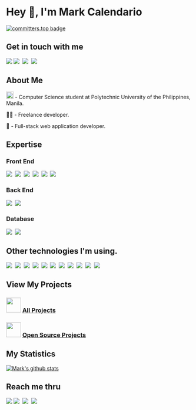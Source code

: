 <h1>Hey 👋, I'm Mark Calendario</h2>

[![committers.top badge](https://user-badge.committers.top/philippines/markcalendario.svg)](https://user-badge.committers.top/philippines/markcalendario)

<div>
  <h2>Get in touch with me</h2>
  <a href="https://markkennethcalendario.web.app"><img src="https://img.shields.io/badge/Portfolio-white?style=for-the-badge"></a>
  <a href="https://www.facebook.com/markcalendario"><img src="https://img.shields.io/badge/Facebook-3b5998?style=for-the-badge&logo=facebook&logoColor=white"></a>&nbsp;
  <a href="https://www.github.com/markcalendario"><img src="https://img.shields.io/badge/Github-f5f5f5?style=for-the-badge&logo=Github&logoColor=black"></a>&nbsp;
  <a href="https://www.linkedin.com/in/mark-kenneth-calendario"><img src="https://img.shields.io/badge/LinkedIn-0077B5?style=for-the-badge&logo=linkedin&logoColor=white"></a>&nbsp;
</div>

<div>
  <h2>About Me</h2>
  <p><img src="https://www.pup.edu.ph/about/images/PUPLogo.png" width="20px"/> - Computer Science student at Polytechnic University of the Philippines, Manila.</p>
  <p>👨‍💻 -  Freelance developer.</p>
  <p>🌱 -  Full-stack web application developer.</p>
</div>

<div>
  <h2>Expertise</h2>
  <div>
    <h3>Front End</h3>
    <img src="https://img.shields.io/badge/NEXT.JS-333333?style=for-the-badge&logo=next.js&logoColor=white"/>&nbsp;
    <img src="https://shields.io/badge/react-blue?logo=react&logoColor=white&style=for-the-badge"/>&nbsp;
    <img src="https://img.shields.io/badge/SASS-cc6699?style=for-the-badge&logo=SASS&logoColor=white"/>&nbsp;
    <img src="https://img.shields.io/badge/Javascript-f0ab4f?style=for-the-badge&logo=Javascript&logoColor=white"/>&nbsp;
    <img src="https://img.shields.io/badge/HTML5-E34C26?style=for-the-badge&logo=html5&logoColor=white"/>&nbsp;
    <img src="https://img.shields.io/badge/CSS3-264de4?style=for-the-badge&logo=css3&logoColor=white"/>&nbsp;
  </div>

  <div>
    <h3>Back End</h3>
    <img src="https://img.shields.io/badge/Node.JS-3C873A?style=for-the-badge&logo=node.js&logoColor=white"/>&nbsp;
    <img src="https://img.shields.io/badge/Express-333333?style=for-the-badge&logo=express&logoColor=white"/>&nbsp;
  </div>

  <div>
    <h3>Database</h3>
    <img src="https://img.shields.io/badge/MongoDB-3FA037?style=for-the-badge&logo=mongodb&logoColor=white"/>&nbsp;
    <img src="https://img.shields.io/badge/MYSQL-F29111?style=for-the-badge&logo=mysql&logoColor=white"/>&nbsp;
  </div>

  <h2>Other technologies I'm using.</h2>
  <div>
    <img src="https://img.shields.io/badge/Vite-9566FE?style=for-the-badge&logo=vite&logoColor=white"/>&nbsp;
    <img src="https://img.shields.io/badge/NGINX-009037?style=for-the-badge&logo=nginx&logoColor=white"/>&nbsp;
    <img src="https://img.shields.io/badge/NPM-C60001?style=for-the-badge&logo=npm&logoColor=white"/>&nbsp;
    <img src="https://img.shields.io/badge/Git-F1502F?style=for-the-badge&logo=git&logoColor=white"/>&nbsp;
    <img src="https://img.shields.io/badge/GitHub-202124?style=for-the-badge&logo=github&logoColor=white"/>&nbsp;
    <img src="https://img.shields.io/badge/Postman-ef5b25?style=for-the-badge&logo=Postman&logoColor=white"/>&nbsp;
    <img src="https://img.shields.io/badge/PM2-7F00FF?style=for-the-badge&logo=pm2&logoColor=white"/>&nbsp;
    <img src="https://img.shields.io/badge/Electron-B2E0E8?style=for-the-badge&logo=Electron&logoColor=black"/>&nbsp;
    <img src="https://img.shields.io/badge/VSCode-0078d7?style=for-the-badge&logo=visual%20studio%20code&logoColor=white"/>&nbsp;
    <img src="https://img.shields.io/badge/VPS Ubuntu-red?style=for-the-badge&logo=ubuntu&logoColor=white"/>&nbsp;
    <img src="https://img.shields.io/badge/Windows-0078D6?style=for-the-badge&logo=windows&logoColor=white"/>&nbsp;
  </div>
</div>

<div>
  <h2>View My Projects</h2>
  <h3> 
    <img src="https://acegif.com/wp-content/uploads/2020/b72nv6/partyparrt-21.gif" width="40"> <a href="https://markkennethcalendario.web.app#projects">All Projects</a>
  </h3>
  <h3> 
    <img src="https://acegif.com/wp-content/uploads/2020/b72nv6/partyparrt-21.gif" width="40"> <a href="https://github.com/markcalendario?tab=repositories">Open Source Projects</a>
  </h3>
</div>

<div>
  <h2> My Statistics </h2>

  [![Mark's github stats](https://github-readme-stats.vercel.app/api?username=markcalendario&theme=github_dark_dimmed&count_private=true)](https://github.com/markcalendario/)
</div>

<div>
  <h2>Reach me thru</h2>
  <a href="https://markkennethcalendario.web.app"><img src="https://img.shields.io/badge/Portfolio-white?style=for-the-badge"></a>
  <a href="https://www.facebook.com/markcalendario"><img src="https://img.shields.io/badge/Facebook-3b5998?style=for-the-badge&logo=facebook&logoColor=white"></a>&nbsp;
  <a href="https://www.github.com/markcalendario"><img src="https://img.shields.io/badge/Github-f5f5f5?style=for-the-badge&logo=Github&logoColor=black"></a>&nbsp;
  <a href="https://www.linkedin.com/in/mark-kenneth-calendario"><img src="https://img.shields.io/badge/LinkedIn-0077B5?style=for-the-badge&logo=linkedin&logoColor=white"></a>&nbsp;
</div>


